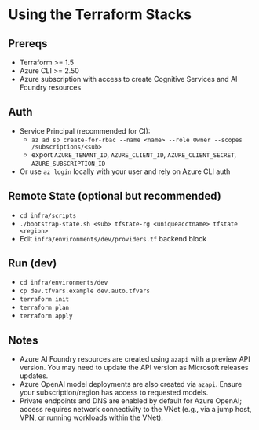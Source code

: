 # Using the Terraform Stacks

## Prereqs

- Terraform >= 1.5
- Azure CLI >= 2.50
- Azure subscription with access to create Cognitive Services and AI Foundry resources

## Auth

- Service Principal (recommended for CI):
  - `az ad sp create-for-rbac --name <name> --role Owner --scopes /subscriptions/<sub>`
  - export `AZURE_TENANT_ID`, `AZURE_CLIENT_ID`, `AZURE_CLIENT_SECRET`, `AZURE_SUBSCRIPTION_ID`
- Or use `az login` locally with your user and rely on Azure CLI auth

## Remote State (optional but recommended)

- `cd infra/scripts`
- `./bootstrap-state.sh <sub> tfstate-rg <uniqueacctname> tfstate <region>`
- Edit `infra/environments/dev/providers.tf` backend block

## Run (dev)

- `cd infra/environments/dev`
- `cp dev.tfvars.example dev.auto.tfvars`
- `terraform init`
- `terraform plan`
- `terraform apply`

## Notes

- Azure AI Foundry resources are created using `azapi` with a preview API version. You may need to update the API version as Microsoft releases updates.
- Azure OpenAI model deployments are also created via `azapi`. Ensure your subscription/region has access to requested models.
- Private endpoints and DNS are enabled by default for Azure OpenAI; access requires network connectivity to the VNet (e.g., via a jump host, VPN, or running workloads within the VNet).
